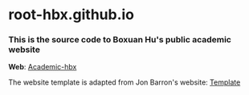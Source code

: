# root-hbx.github.io
### This is the source code to Boxuan Hu's public academic website
**Web**: [Academic-hbx](https://root-hbx.github.io/)

The website template is adapted from Jon Barron's website: [Template](https://jonbarron.info/)
